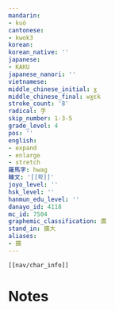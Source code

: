 ```yaml
---
mandarin:
- kuò
cantonese:
- kwok3
korean:
korean_native: ''
japanese:
- KAKU
japanese_nanori: ''
vietnamese:
middle_chinese_initial: ɣ
middle_chinese_final: wɣɛk
stroke_count: '8'
radical: 手
skip_number: 1-3-5
grade_level: 4
pos: ''
english:
- expand
- enlarge
- stretch
羅馬字: hwag
韓文: '[[확]]'
joyo_level: ''
hsk_level: ''
hanmun_edu_level: ''
danayo_id: 4118
mc_id: 7504
graphemic_classification: 廣
stand_in: 擴大
aliases:
- 擴
---
```

```meta-bind-embed
[[nav/char_info]]
```

# Notes

